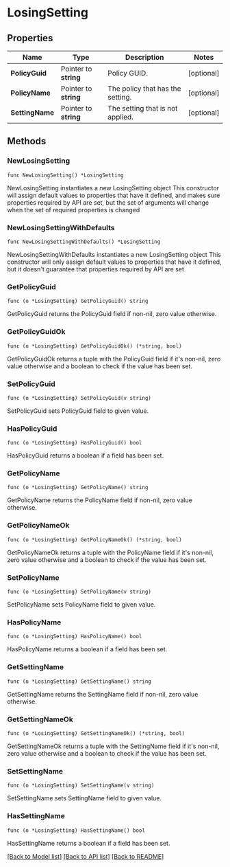 # LosingSetting

## Properties

Name | Type | Description | Notes
------------ | ------------- | ------------- | -------------
**PolicyGuid** | Pointer to **string** | Policy GUID. | [optional] 
**PolicyName** | Pointer to **string** | The policy that has the setting. | [optional] 
**SettingName** | Pointer to **string** | The setting that is not applied. | [optional] 

## Methods

### NewLosingSetting

`func NewLosingSetting() *LosingSetting`

NewLosingSetting instantiates a new LosingSetting object
This constructor will assign default values to properties that have it defined,
and makes sure properties required by API are set, but the set of arguments
will change when the set of required properties is changed

### NewLosingSettingWithDefaults

`func NewLosingSettingWithDefaults() *LosingSetting`

NewLosingSettingWithDefaults instantiates a new LosingSetting object
This constructor will only assign default values to properties that have it defined,
but it doesn't guarantee that properties required by API are set

### GetPolicyGuid

`func (o *LosingSetting) GetPolicyGuid() string`

GetPolicyGuid returns the PolicyGuid field if non-nil, zero value otherwise.

### GetPolicyGuidOk

`func (o *LosingSetting) GetPolicyGuidOk() (*string, bool)`

GetPolicyGuidOk returns a tuple with the PolicyGuid field if it's non-nil, zero value otherwise
and a boolean to check if the value has been set.

### SetPolicyGuid

`func (o *LosingSetting) SetPolicyGuid(v string)`

SetPolicyGuid sets PolicyGuid field to given value.

### HasPolicyGuid

`func (o *LosingSetting) HasPolicyGuid() bool`

HasPolicyGuid returns a boolean if a field has been set.

### GetPolicyName

`func (o *LosingSetting) GetPolicyName() string`

GetPolicyName returns the PolicyName field if non-nil, zero value otherwise.

### GetPolicyNameOk

`func (o *LosingSetting) GetPolicyNameOk() (*string, bool)`

GetPolicyNameOk returns a tuple with the PolicyName field if it's non-nil, zero value otherwise
and a boolean to check if the value has been set.

### SetPolicyName

`func (o *LosingSetting) SetPolicyName(v string)`

SetPolicyName sets PolicyName field to given value.

### HasPolicyName

`func (o *LosingSetting) HasPolicyName() bool`

HasPolicyName returns a boolean if a field has been set.

### GetSettingName

`func (o *LosingSetting) GetSettingName() string`

GetSettingName returns the SettingName field if non-nil, zero value otherwise.

### GetSettingNameOk

`func (o *LosingSetting) GetSettingNameOk() (*string, bool)`

GetSettingNameOk returns a tuple with the SettingName field if it's non-nil, zero value otherwise
and a boolean to check if the value has been set.

### SetSettingName

`func (o *LosingSetting) SetSettingName(v string)`

SetSettingName sets SettingName field to given value.

### HasSettingName

`func (o *LosingSetting) HasSettingName() bool`

HasSettingName returns a boolean if a field has been set.


[[Back to Model list]](../README.md#documentation-for-models) [[Back to API list]](../README.md#documentation-for-api-endpoints) [[Back to README]](../README.md)


